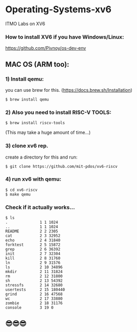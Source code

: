 # Operating-Systems-xv6
ITMO Labs on XV6

### How to install XV6 if you have Windows/Linux:
https://github.com/Pivnoy/os-dev-env

## MAC OS (ARM too):

### 1) Install qemu:
you can use brew for this. (https://docs.brew.sh/Installation)

```
$ brew install qemu

```
### 2) Also you need to install RISC-V TOOLS:

```
$ brew install riscv-tools

```
(This may take a huge amount of time...)

### 3) clone xv6 rep. 
create a directory for this and run: 

```
$ git clone https://github.com/mit-pdos/xv6-riscv

```
### 4) run xv6 with qemu:

```
$ cd xv6-riscv
$ make qemu

```

### Check if it actually works...
```
$ ls
.              1 1 1024
..             1 1 1024
README         2 2 2305
cat            2 3 32952
echo           2 4 31840
forktest       2 5 15872
grep           2 6 36392
init           2 7 32304
kill           2 8 31760
ln             2 9 31576
ls             2 10 34896
mkdir          2 11 31824
rm             2 12 31800
sh             2 13 54392
stressfs       2 14 32680
usertests      2 15 180440
grind          2 16 47568
wc             2 17 33880
zombie         2 18 31176
console        3 19 0
```
## 😎😎😎


